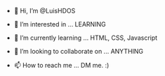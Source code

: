- 👋 Hi, I’m @LuisHDOS


- 👀 I’m interested in ...
LEARNING

- 🌱 I’m currently learning ...
HTML, CSS, Javascript

- 💞️ I’m looking to collaborate on ...
ANYTHING

- 📫 How to reach me ...
DM me. :)

<!---
LuisHDOS/LuisHDOS is a ✨ special ✨ repository because its `README.md` (this file) appears on your GitHub profile.
You can click the Preview link to take a look at your changes.
--->
